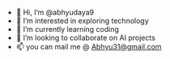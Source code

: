 - 👋 Hi, I’m @abhyudaya9
- 👀 I’m interested in exploring technology
- 🌱 I’m currently learning coding
- 💞️ I’m looking to collaborate on AI projects
- 📫 you can mail me @ Abhyu31@gmail.com

<!---
abhyudaya9/abhyudaya9 is a ✨ special ✨ repository because its `README.md` (this file) appears on your GitHub profile.
You can click the Preview link to take a look at your changes.
--->
